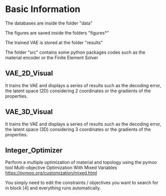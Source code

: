 # Basic Information

The databases are inside the folder "data"

The figures are saved inside the folders "figures*"

The trained VAE is stored at the folder "results"

The folder "src" contains some python packages codes such as the material encoder or the Finite Element Solver


## VAE_2D_Visual
It trains the VAE and displays a series of results such as the decoding error, the latent space (2D) considering 2 coordinates or the gradients of the properties.

## VAE_3D_Visual
It trains the VAE and displays a series of results such as the decoding error, the latent space (3D) considering 3 coordinates or the gradients of the properties.

## Integer_Optimizer
Perform a multiple optimization of material and topology using the pymoo tool Multi-objective Optimization With Mixed Variables https://pymoo.org/customization/mixed.html

You simply need to edit the constraints / objectives you want to search for in block [4] and everything runs automatically.
